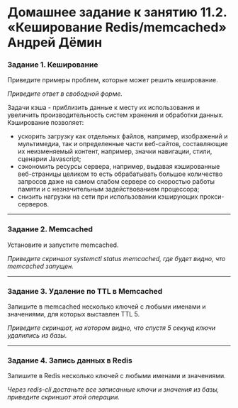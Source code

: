 # Домашнее задание к занятию 11.2. «Кеширование Redis/memcached» Андрей Дёмин


### Задание 1. Кеширование 

Приведите примеры проблем, которые может решить кеширование. 

*Приведите ответ в свободной форме.*

Задачи кэша - приблизить данные к месту их использования и увеличить производительность систем хранения и обработки данных.
Кэширование позволяет:
- ускорить загрузку как отдельных файлов, например, изображений и мультимедиа, так и определенные части веб-сайтов, составляющие их неизменяемый контент, например, значки навигации, стили, сценарии Javascript;
- сэкономить ресурсы сервера, например, выдавая кэшированные веб-страницы целиком то есть обрабатывать большое количество запросов даже на самом слабом сервере со скоростью работы памяти и с незначительным задействованием процессора;
- снизить нагрузки на сети при использовании кэширующих прокси-серверов.

---

### Задание 2. Memcached

Установите и запустите memcached.

*Приведите скриншот systemctl status memcached, где будет видно, что memcached запущен.*

---

### Задание 3. Удаление по TTL в Memcached

Запишите в memcached несколько ключей с любыми именами и значениями, для которых выставлен TTL 5. 

*Приведите скриншот, на котором видно, что спустя 5 секунд ключи удалились из базы.*

---

### Задание 4. Запись данных в Redis

Запишите в Redis несколько ключей с любыми именами и значениями. 

*Через redis-cli достаньте все записанные ключи и значения из базы, приведите скриншот этой операции.*



